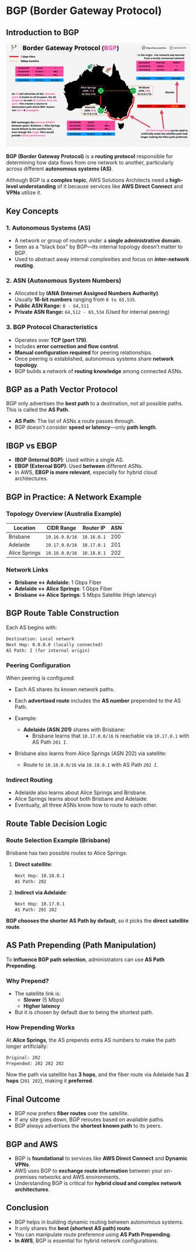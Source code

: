 # BGP (Border Gateway Protocol)

## **Introduction to BGP**

![alt text](image.png)

**BGP (Border Gateway Protocol)** is a **routing protocol** responsible for determining how data flows from one network to another, particularly across different **autonomous systems (AS)**.

Although BGP is a **complex topic**, AWS Solutions Architects need a **high-level understanding** of it because services like **AWS Direct Connect** and **VPNs** utilize it.

## **Key Concepts**

### **1. Autonomous Systems (AS)**

- A network or group of routers under a **single administrative domain**.
- Seen as a "black box" by BGP—its internal topology doesn’t matter to BGP.
- Used to abstract away internal complexities and focus on **inter-network routing**.

### **2. ASN (Autonomous System Numbers)**

- Allocated by **IANA (Internet Assigned Numbers Authority)**.
- Usually **16-bit numbers** ranging from `0 to 65,535`.
- **Public ASN Range:** `0 - 64,511`
- **Private ASN Range:** `64,512 - 65,534` (Used for internal peering)

### **3. BGP Protocol Characteristics**

- Operates over **TCP (port 179)**.
- Includes **error correction and flow control**.
- **Manual configuration required** for peering relationships.
- Once peering is established, autonomous systems share **network topology**.
- BGP builds a network of **routing knowledge** among connected ASNs.

## **BGP as a Path Vector Protocol**

BGP only advertises the **best path** to a destination, not all possible paths. This is called the **AS Path**.

- **AS Path**: The list of ASNs a route passes through.
- BGP doesn't consider **speed or latency**—only **path length**.

## **IBGP vs EBGP**

- **IBGP (Internal BGP)**: Used within a single AS.
- **EBGP (External BGP)**: Used **between** different ASNs.
- In AWS, **EBGP is more relevant**, especially for hybrid cloud architectures.

## **BGP in Practice: A Network Example**

### **Topology Overview (Australia Example)**

| Location      | CIDR Range     | Router IP   | ASN |
| ------------- | -------------- | ----------- | --- |
| Brisbane      | `10.16.0.0/16` | `10.16.0.1` | 200 |
| Adelaide      | `10.17.0.0/16` | `10.17.0.1` | 201 |
| Alice Springs | `10.18.0.0/16` | `10.18.0.1` | 202 |

### **Network Links**

- **Brisbane ↔ Adelaide**: 1 Gbps Fiber
- **Adelaide ↔ Alice Springs**: 1 Gbps Fiber
- **Brisbane ↔ Alice Springs**: 5 Mbps Satellite (High latency)

## **BGP Route Table Construction**

Each AS begins with:

```text
Destination: Local network
Next Hop: 0.0.0.0 (locally connected)
AS Path: I (for internal origin)
```

### **Peering Configuration**

When peering is configured:

- Each AS shares its known network paths.
- Each **advertised route** includes the **AS number** prepended to the AS Path.
- Example:

  - **Adelaide (ASN 201)** shares with Brisbane:
    - Brisbane learns that `10.17.0.0/16` is reachable via `10.17.0.1` with AS Path `201 I`.

- Brisbane also learns from Alice Springs (ASN 202) via satellite:
  - Route to `10.18.0.0/16` via `10.18.0.1` with AS Path `202 I`.

### **Indirect Routing**

- Adelaide also learns about Alice Springs and Brisbane.
- Alice Springs learns about both Brisbane and Adelaide.
- Eventually, all three ASNs know how to route to each other.

## **Route Table Decision Logic**

### **Route Selection Example (Brisbane)**

Brisbane has two possible routes to Alice Springs:

1. **Direct satellite**:
   ```text
   Next Hop: 10.18.0.1
   AS Path: 202
   ```
2. **Indirect via Adelaide**:
   ```text
   Next Hop: 10.17.0.1
   AS Path: 201 202
   ```

**BGP chooses the shorter AS Path by default**, so it picks the **direct satellite route**.

## **AS Path Prepending (Path Manipulation)**

To **influence BGP path selection**, administrators can use **AS Path Prepending**.

### **Why Prepend?**

- The satellite link is:
  - **Slower** (5 Mbps)
  - **Higher latency**
- But it is chosen by default due to being the shortest path.

### **How Prepending Works**

At **Alice Springs**, the AS prepends extra AS numbers to make the path longer artificially:

```text
Original: 202
Prepended: 202 202 202
```

Now the path via satellite has **3 hops**, and the fiber route via Adelaide has **2 hops** (`201 202`), making it **preferred**.

## **Final Outcome**

- BGP now prefers **fiber routes** over the satellite.
- If any site goes down, BGP reroutes based on available paths.
- BGP always advertises the **shortest known path** to its peers.

## **BGP and AWS**

- BGP is **foundational** to services like **AWS Direct Connect** and **Dynamic VPNs**.
- AWS uses BGP to **exchange route information** between your on-premises networks and AWS environments.
- Understanding BGP is critical for **hybrid cloud and complex network architectures**.

## **Conclusion**

- BGP helps in building dynamic routing between autonomous systems.
- It only shares the **best (shortest AS path) route**.
- You can manipulate route preference using **AS Path Prepending**.
- **In AWS**, BGP is essential for hybrid network configurations.
